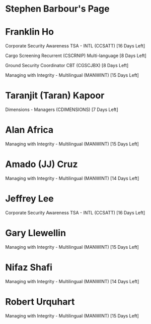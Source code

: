 # Stephen Barbour's Page




# Franklin Ho


Corporate Security Awareness TSA - INTL (CCSATT) [16 Days Left]

Cargo Screening Recurrent (CSCRNIP) Multi-language [8 Days Left]

Ground Security Coordinator CBT (CGSCJBX) [8 Days Left]

Managing with Integrity - Multilingual (MANWINT) [15 Days Left]



# Taranjit (Taran) Kapoor


Dimensions - Managers (CDIMENSIONS) [7 Days Left]



# Alan Africa


Managing with Integrity - Multilingual (MANWINT) [15 Days Left]



# Amado (JJ) Cruz


Managing with Integrity - Multilingual (MANWINT) [14 Days Left]



# Jeffrey Lee


Corporate Security Awareness TSA - INTL (CCSATT) [16 Days Left]



# Gary Llewellin


Managing with Integrity - Multilingual (MANWINT) [15 Days Left]



# Nifaz Shafi


Managing with Integrity - Multilingual (MANWINT) [14 Days Left]



# Robert Urquhart


Managing with Integrity - Multilingual (MANWINT) [15 Days Left]



